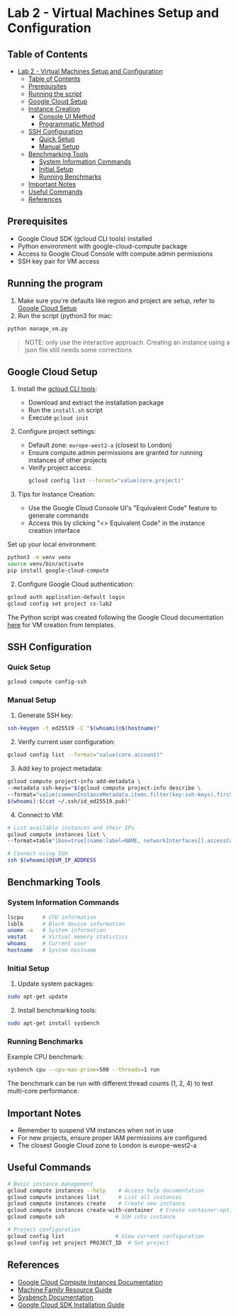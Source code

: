 # Lab 2 - Virtual Machines Setup and Configuration

## Table of Contents
- [Lab 2 - Virtual Machines Setup and Configuration](#lab-2---virtual-machines-setup-and-configuration)
  - [Table of Contents](#table-of-contents)
  - [Prerequisites](#prerequisites)
  - [Running the script](#running-the-script)
  - [Google Cloud Setup](#google-cloud-setup)
  - [Instance Creation](#instance-creation)
    - [Console UI Method](#console-ui-method)
    - [Programmatic Method](#programmatic-method)
  - [SSH Configuration](#ssh-configuration)
    - [Quick Setup](#quick-setup)
    - [Manual Setup](#manual-setup)
  - [Benchmarking Tools](#benchmarking-tools)
    - [System Information Commands](#system-information-commands)
    - [Initial Setup](#initial-setup)
    - [Running Benchmarks](#running-benchmarks)
  - [Important Notes](#important-notes)
  - [Useful Commands](#useful-commands)
  - [References](#references)

## Prerequisites

- Google Cloud SDK (gcloud CLI tools) installed
- Python environment with google-cloud-compute package
- Access to Google Cloud Console with compute.admin permissions
- SSH key pair for VM access

## Running the program
1. Make sure you're defaults like region and project are setup, refer to [Google Cloud Setup](#google-cloud-setup)
2. Run the script (python3 for mac:
```python
python manage_vm.py
```

> NOTE: only use the interactive approach. Creating an instance using a json file still needs some corrections

## Google Cloud Setup

1. Install the [gcloud CLI tools](https://cloud.google.com/sdk/docs/install):
   - Download and extract the installation package
   - Run the `install.sh` script
   - Execute `gcloud init`

2. Configure project settings:
   - Default zone: `europe-west2-a` (closest to London)
   - Ensure compute.admin permissions are granted for running instances of other projects
   - Verify project access:
     ```bash
     gcloud config list --format="value(core.project)"
     ```

3. Tips for Instance Creation:
   - Use the Google Cloud Console UI's "Equivalent Code" feature to generate commands
   - Access this by clicking "<> Equivalent Code" in the instance creation interface

Set up your local environment:
```bash
python3 -m venv venv
source venv/bin/activate
pip install google-cloud-compute
```

2. Configure Google Cloud authentication:
```bash
gcloud auth application-default login
gcloud config set project cs-lab2
```

The Python script was created following the Google Cloud documentation [here](https://cloud.google.com/compute/docs/instances/create-vm-from-instance-template) for VM creation from templates.

## SSH Configuration

### Quick Setup
```bash
gcloud compute config-ssh
```

### Manual Setup

1. Generate SSH key:
```bash
ssh-keygen -t ed25519 -C "$(whoami)@$(hostname)"
```

2. Verify current user configuration:
```bash
gcloud config list --format="value(core.account)"
```

3. Add key to project metadata:
```bash
gcloud compute project-info add-metadata \
--metadata ssh-keys="$(gcloud compute project-info describe \
--format="value(commonInstanceMetadata.items.filter(key:ssh-keys).firstof(value))")
$(whoami):$(cat ~/.ssh/id_ed25519.pub)"
```

4. Connect to VM:
```bash
# List available instances and their IPs
gcloud compute instances list \
--format=table"[box=true](name:label=NAME, networkInterfaces[].accessConfigs[].natIP.flatten():label=EXTERNAL_IP)"

# Connect using SSH
ssh $(whoami)@$VM_IP_ADDRESS
```

## Benchmarking Tools

### System Information Commands
```bash
lscpu      # CPU information
lsblk      # Block device information
uname -a   # System information
vmstat     # Virtual memory statistics
whoami     # Current user
hostname   # System hostname
```

### Initial Setup

1. Update system packages:
```bash
sudo apt-get update
```

2. Install benchmarking tools:
```bash
sudo apt-get install sysbench
```

### Running Benchmarks

Example CPU benchmark:
```bash
sysbench cpu --cpu-max-prime=500 --threads=1 run
```

The benchmark can be run with different thread counts (1, 2, 4) to test multi-core performance.

## Important Notes

- Remember to suspend VM instances when not in use
- For new projects, ensure proper IAM permissions are configured
- The closest Google Cloud zone to London is europe-west2-a

## Useful Commands

```bash
# Basic instance management
gcloud compute instances --help    # Access help documentation
gcloud compute instances list      # List all instances
gcloud compute instances create    # Create new instance
gcloud compute instances create-with-container  # Create container-optimized instance
gcloud compute ssh                # SSH into instance

# Project configuration
gcloud config list                # View current configuration
gcloud config set project PROJECT_ID  # Set project
```

## References

- [Google Cloud Compute Instances Documentation](https://cloud.google.com/compute/docs/instances)
- [Machine Family Resource Guide](https://cloud.google.com/compute/docs/machine-resource)
- [Sysbench Documentation](https://github.com/akopytov/sysbench)
- [Google Cloud SDK Installation Guide](https://cloud.google.com/sdk/docs/install)
